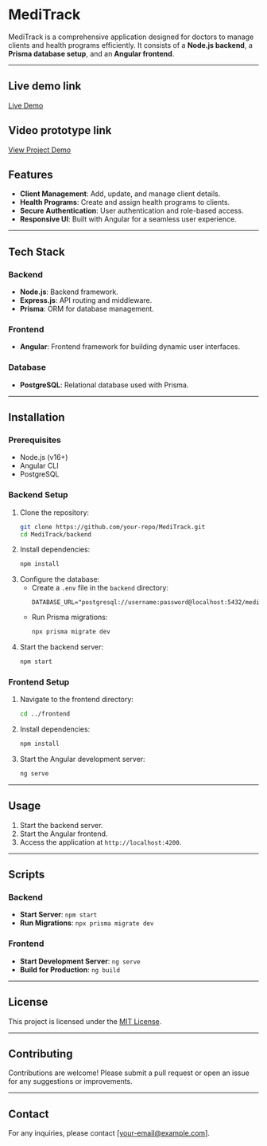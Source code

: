 # MediTrack

MediTrack is a comprehensive application designed for doctors to manage clients and health programs efficiently. It consists of a **Node.js backend**, a **Prisma database setup**, and an **Angular frontend**.

---

## Live demo link 
[Live Demo](https://medic-track.onrender.com)

## Video prototype link
[View Project Demo](https://drive.google.com/file/d/1_bpZb8EEKQJts4o_M_MwS2WiadIr70vW/view?usp=sharing)

## Features

- **Client Management**: Add, update, and manage client details.
- **Health Programs**: Create and assign health programs to clients.
- **Secure Authentication**: User authentication and role-based access.
- **Responsive UI**: Built with Angular for a seamless user experience.

---

## Tech Stack

### Backend
- **Node.js**: Backend framework.
- **Express.js**: API routing and middleware.
- **Prisma**: ORM for database management.

### Frontend
- **Angular**: Frontend framework for building dynamic user interfaces.

### Database
- **PostgreSQL**: Relational database used with Prisma.

---

## Installation

### Prerequisites
- Node.js (v16+)
- Angular CLI
- PostgreSQL

### Backend Setup
1. Clone the repository:
    ```bash
    git clone https://github.com/your-repo/MediTrack.git
    cd MediTrack/backend
    ```
2. Install dependencies:
    ```bash
    npm install
    ```
3. Configure the database:
    - Create a `.env` file in the `backend` directory:
      ```env
      DATABASE_URL="postgresql://username:password@localhost:5432/meditrack"
      ```
    - Run Prisma migrations:
      ```bash
      npx prisma migrate dev
      ```
4. Start the backend server:
    ```bash
    npm start
    ```

### Frontend Setup
1. Navigate to the frontend directory:
    ```bash
    cd ../frontend
    ```
2. Install dependencies:
    ```bash
    npm install
    ```
3. Start the Angular development server:
    ```bash
    ng serve
    ```

---

## Usage

1. Start the backend server.
2. Start the Angular frontend.
3. Access the application at `http://localhost:4200`.

---

## Scripts

### Backend
- **Start Server**: `npm start`
- **Run Migrations**: `npx prisma migrate dev`

### Frontend
- **Start Development Server**: `ng serve`
- **Build for Production**: `ng build`

---

## License

This project is licensed under the [MIT License](LICENSE).

---

## Contributing

Contributions are welcome! Please submit a pull request or open an issue for any suggestions or improvements.

---

## Contact

For any inquiries, please contact [your-email@example.com].  
